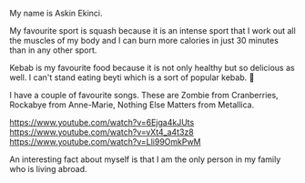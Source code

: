 My name is Askin Ekinci.

My favourite sport is squash because it is an intense sport that I work out all the muscles of my body and I can burn more calories in just 30 minutes than in any other sport.

Kebab is my favourite food because it is not only healthy but so delicious as well. I can't stand eating beyti which is a sort of popular kebab. 🤤

I have a couple of favourite songs. These are Zombie from Cranberries, Rockabye from Anne-Marie, Nothing Else Matters from Metallica.

https://www.youtube.com/watch?v=6Ejga4kJUts
https://www.youtube.com/watch?v=vXt4_a4t3z8
https://www.youtube.com/watch?v=Lli99OmkPwM

An interesting fact about myself is that I am the only person in my family who is living abroad.
